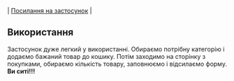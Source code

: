 | [Посилання на застосунок](https://delivery-app-8ae93.web.app/) |

## Використання 
Застосунок дуже легкий у використанні. Обираємо потрібну категорію і додаємо бажаний товар до кошику. Потім заходимо на сторінку з покупками, обираємо кількість товару, заповнюємо і відсилаємо форму. **Ви ситі!!!**
